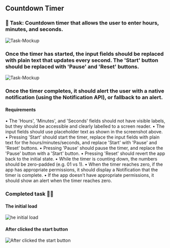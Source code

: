 ## Countdown Timer

### 📝 Task: Countdown timer that allows the user to enter hours, minutes, and seconds.
![Task-Mockup]()
### Once the timer has started, the input fields should be replaced with plain text that updates every second. The 'Start' button should be replaced with 'Pause' and 'Reset' buttons.
![Task-Mockup]()
### Once the timer completes, it should alert the user with a native notification (using the Notification API), or fallback to an alert.

#### Requirements
• The 'Hours', 'Minutes', and 'Seconds' fields should not have visible labels, but they should be accessible and clearly labelled to a screen reader.
• The input fields should use placeholder text as shown in the screenshot above.
• Pressing 'Start' should start the timer, replace the input fields with plain text for the hours/minutes/seconds, and replace 'Start' with 'Pause' and 'Reset' buttons.
• Pressing 'Pause' should pause the timer, and replace the 'Pause' button with a 'Start' button.
• Pressing 'Reset' should revert the app back to the initial state.
• While the timer is counting down, the numbers should be zero-padded (e.g. 01 vs 1).
• When the timer reaches zero, if the app has appropriate permissions, it should display a Notification that the timer is complete.
• If the app doesn't have appropriate permissions, it should show an alert when the timer reaches zero.



### Completed task 🍵🌿
#### The initial load
![he initial load]()
#### After clicked the start button
![After clicked the start button]()
